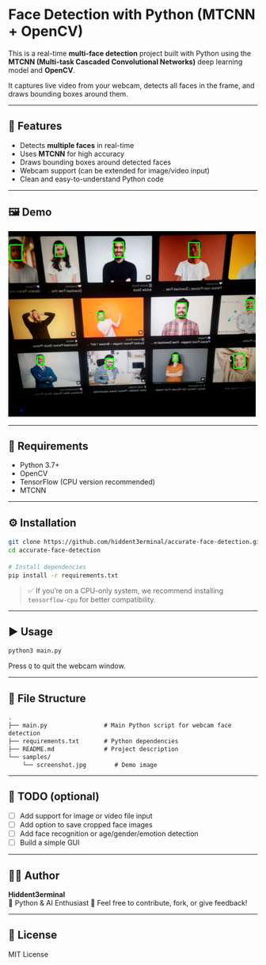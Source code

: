 # Face Detection with Python (MTCNN + OpenCV)

This is a real-time **multi-face detection** project built with Python using the **MTCNN (Multi-task Cascaded Convolutional Networks)** deep learning model and **OpenCV**.

It captures live video from your webcam, detects all faces in the frame, and draws bounding boxes around them.

---

## 🚀 Features

- Detects **multiple faces** in real-time
- Uses **MTCNN** for high accuracy
- Draws bounding boxes around detected faces
- Webcam support (can be extended for image/video input)
- Clean and easy-to-understand Python code

---

## 🖼️ Demo

<img src="samples/screenshot.png" width="500" alt="Face detection demo screenshot">

---

## 🧠 Requirements

- Python 3.7+
- OpenCV
- TensorFlow (CPU version recommended)
- MTCNN

---

## ⚙️ Installation

```bash
git clone https://github.com/hiddent3erminal/accurate-face-detection.git
cd accurate-face-detection

# Install dependencies
pip install -r requirements.txt
```

> ✅ If you’re on a CPU-only system, we recommend installing `tensorflow-cpu` for better compatibility.

---

## ▶️ Usage

```bash
python3 main.py
```

Press `Q` to quit the webcam window.

---

## 📂 File Structure

```
.
├── main.py                # Main Python script for webcam face detection
├── requirements.txt       # Python dependencies
├── README.md              # Project description
└── samples/
    └── screenshot.jpg        # Demo image
```

---

## 📌 TODO (optional)

- [ ] Add support for image or video file input
- [ ] Add option to save cropped face images
- [ ] Add face recognition or age/gender/emotion detection
- [ ] Build a simple GUI

---

## 🧑‍💻 Author

**Hiddent3erminal**  
🧠 Python & AI Enthusiast
📧 Feel free to contribute, fork, or give feedback!

---

## 📜 License

MIT License
